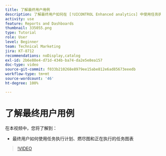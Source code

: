 ```yaml
---
title: 了解最终用户用例
description: 了解最终用户如何在 [!UICONTROL Enhanced analytics] 中使用任务执行计划、燃尽图和正在执行的任务图表。
activity: use
feature: Reports and Dashboards
thumbnail: 335055.png
type: Tutorial
role: User
level: Beginner
team: Technical Marketing
jira: KT-8712
recommendations: noDisplay,catalog
exl-id: 2b6e88e4-d71d-434b-ba74-da2e5e8ea157
doc-type: video
source-git-commit: f033b210268e8979ee15abe812e6ad85673eeedb
workflow-type: tm+mt
source-wordcount: '46'
ht-degree: 100%

---
```


# 了解最终用户用例

在本视频中，您将了解到：

* 最终用户如何使用任务执行计划、燃尽图和正在执行的任务图表

>[!VIDEO](https://video.tv.adobe.com/v/335055/?quality=12&learn=on)
